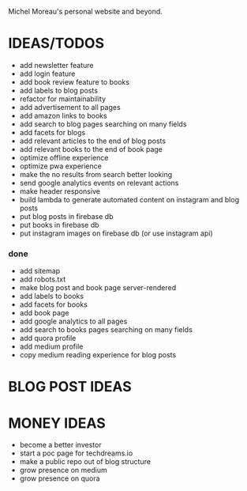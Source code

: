 Michel Moreau's personal website and beyond.

# IDEAS/TODOS  
- add newsletter feature 
- add login feature
- add book review feature to books  
- add labels to blog posts  
- refactor for maintainability  
- add advertisement to all pages   
- add amazon links to books    
- add search to blog pages searching on many fields
- add facets for blogs
- add relevant articles to the end of blog posts  
- add relevant books to the end of book page  
- optimize offline experience  
- optimize pwa experience  
- make the no results from search better looking
- send google analytics events on relevant actions
- make header responsive
- build lambda to generate automated content on instagram and blog posts
- put blog posts in firebase db
- put books in firebase db
- put instagram images on firebase db (or use instagram api)

### done
- add sitemap
- add robots.txt
- make blog post and book page server-rendered
- add labels to books  
- add facets for books
- add book page  
- add google analytics to all pages  
- add search to books pages searching on many fields
- add quora profile  
- add medium profile  
- copy medium reading experience for blog posts

# BLOG POST IDEAS

# MONEY IDEAS
- become a better investor
- start a poc page for techdreams.io
- make a public repo out of blog structure
- grow presence on medium
- grow presence on quora
